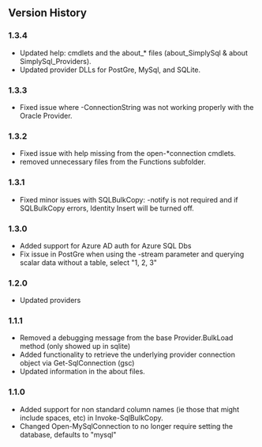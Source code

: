 ## Version History
### 1.3.4
* Updated help: cmdlets and the about_* files (about_SimplySql & about SimplySql_Providers).
* Updated provider DLLs for PostGre, MySql, and SQLite.
### 1.3.3
* Fixed issue where -ConnectionString was not working properly with the Oracle Provider.
### 1.3.2
* Fixed issue with help missing from the open-*connection cmdlets.
* removed unnecessary files from the Functions subfolder.
### 1.3.1
* Fixed minor issues with SQLBulkCopy: -notify is not required and if SQLBulkCopy errors, Identity Insert will be turned off.
### 1.3.0
* Added support for Azure AD auth for Azure SQL Dbs
* Fix issue in PostGre when using the -stream parameter and querying scalar data without a table, select "1, 2, 3"
### 1.2.0
* Updated providers
### 1.1.1
* Removed a debugging message from the base Provider.BulkLoad method (only showed up in sqlite)
* Added functionality to retrieve the underlying provider connection object via Get-SqlConnection (gsc)
* Updated information in the about files.
### 1.1.0
* Added support for non standard column names (ie those that might include spaces, etc) in Invoke-SqlBulkCopy.
* Changed Open-MySqlConnection to no longer require setting the database, defaults to "mysql"